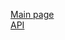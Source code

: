 [Main page](https://in100gram.onrender.com)
<br>
[API](https://in100gram.onrender.com/api/documentation)
